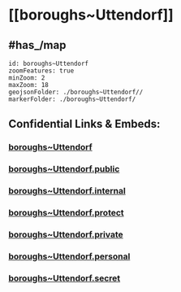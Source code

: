 # [[boroughs~Uttendorf]]


## #has_/map  



```leaflet
id: boroughs~Uttendorf
zoomFeatures: true 
minZoom: 2 
maxZoom: 18
geojsonFolder: ./boroughs~Uttendorf//
markerFolder: ./boroughs~Uttendorf/
```


## Confidential Links & Embeds: 

### [boroughs~Uttendorf](/_Standards/Earth/Continent/Europe/Europe~Central/Austria/Austrias_States/Salzburg,State/counties~Salzburg/Zell~See/cities~Zell~See/Uttendorf/boroughs~Uttendorf.md) 

### [boroughs~Uttendorf.public](/_public/Earth/Continent/Europe/Europe~Central/Austria/Austrias_States/Salzburg,State/counties~Salzburg/Zell~See/cities~Zell~See/Uttendorf/boroughs~Uttendorf.public.md) 

### [boroughs~Uttendorf.internal](/_internal/Earth/Continent/Europe/Europe~Central/Austria/Austrias_States/Salzburg,State/counties~Salzburg/Zell~See/cities~Zell~See/Uttendorf/boroughs~Uttendorf.internal.md) 

### [boroughs~Uttendorf.protect](/_protect/Earth/Continent/Europe/Europe~Central/Austria/Austrias_States/Salzburg,State/counties~Salzburg/Zell~See/cities~Zell~See/Uttendorf/boroughs~Uttendorf.protect.md) 

### [boroughs~Uttendorf.private](/_private/Earth/Continent/Europe/Europe~Central/Austria/Austrias_States/Salzburg,State/counties~Salzburg/Zell~See/cities~Zell~See/Uttendorf/boroughs~Uttendorf.private.md) 

### [boroughs~Uttendorf.personal](/_personal/Earth/Continent/Europe/Europe~Central/Austria/Austrias_States/Salzburg,State/counties~Salzburg/Zell~See/cities~Zell~See/Uttendorf/boroughs~Uttendorf.personal.md) 

### [boroughs~Uttendorf.secret](/_secret/Earth/Continent/Europe/Europe~Central/Austria/Austrias_States/Salzburg,State/counties~Salzburg/Zell~See/cities~Zell~See/Uttendorf/boroughs~Uttendorf.secret.md)

